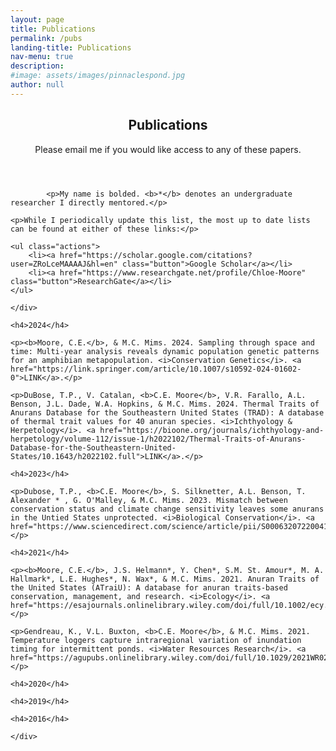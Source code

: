 ```yaml
---
layout: page
title: Publications 
permalink: /pubs
landing-title: Publications
nav-menu: true
description: 
#image: assets/images/pinnaclespond.jpg
author: null
---
```


<div id="main" class="alt">
<!-- One -->
<section id="pubHeader">
	<div class="inner">
		<header class="major">
			<h2 id="pubHeader">Publications</h2>
			<p>Please email me if you would like access to any of these papers.</p>
		</header>

			<p>My name is bolded. <b>*</b> denotes an undergraduate researcher I directly mentored.</p>		

	<p>While I periodically update this list, the most up to date lists can be found at either of these links:</p>

	<ul class="actions">
		<li><a href="https://scholar.google.com/citations?user=ZRoLceMAAAAJ&hl=en" class="button">Google Scholar</a></li>
		<li><a href="https://www.researchgate.net/profile/Chloe-Moore" class="button">ResearchGate</a></li>
	</ul>

	</div>

</section>
<!--<hr class="major" />-->

<!--Pub List-->
<section id="pubList">
	<div class="inner">	

	<h4>2024</h4>
	
	<p><b>Moore, C.E.</b>, & M.C. Mims. 2024. Sampling through space and time: Multi-year analysis reveals dynamic population genetic patterns for an amphibian metapopulation. <i>Conservation Genetics</i>. <a href="https://link.springer.com/article/10.1007/s10592-024-01602-0">LINK</a>.</p>
	
	<p>DuBose, T.P., V. Catalan, <b>C.E. Moore</b>, V.R. Farallo, A.L. Benson, J.L. Dade, W.A. Hopkins, & M.C. Mims. 2024. Thermal Traits of Anurans Database for the Southeastern United States (TRAD): A database of thermal trait values for 40 anuran species. <i>Ichthyology & Herpetology</i>. <a href="https://bioone.org/journals/ichthyology-and-herpetology/volume-112/issue-1/h2022102/Thermal-Traits-of-Anurans-Database-for-the-Southeastern-United-States/10.1643/h2022102.full">LINK</a>.</p>

	<h4>2023</h4>

	<p>Dubose, T.P., <b>C.E. Moore</b>, S. Silknetter, A.L. Benson, T. Alexander * , G. O'Malley, & M.C. Mims. 2023. Mismatch between conservation status and climate change sensitivity leaves some anurans in the Untied States unprotected. <i>Biological Conservation</i>. <a href="https://www.sciencedirect.com/science/article/pii/S0006320722004190">LINK</a>.</p>

	<h4>2021</h4>

	<p><b>Moore, C.E.</b>, J.S. Helmann*, Y. Chen*, S.M. St. Amour*, M. A. Hallmark*, L.E. Hughes*, N. Wax*, & M.C. Mims. 2021. Anuran Traits of the United States (ATraiU): A database for anuran traits-based conservation, management, and research. <i>Ecology</i>. <a href="https://esajournals.onlinelibrary.wiley.com/doi/full/10.1002/ecy.3261">LINK</a>.</p>

	<p>Gendreau, K., V.L. Buxton, <b>C.E. Moore</b>, & M.C. Mims. 2021. Temperature loggers capture intraregional variation of inundation timing for intermittent ponds. <i>Water Resources Research</i>. <a href="https://agupubs.onlinelibrary.wiley.com/doi/full/10.1029/2021WR029958">LINK</a>.</p>

	<h4>2020</h4>

	<h4>2019</h4>

	<h4>2016</h4>

	</div>

</section>

</div>

